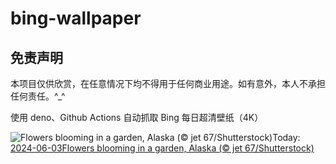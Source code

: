 # bing-wallpaper

## 免责声明

本项目仅供欣赏，在任意情况下均不得用于任何商业用途。如有意外，本人不承担任何责任。^_^

使用 deno、Github Actions 自动抓取 Bing 每日超清壁纸（4K）

<!-- BEGIN -->
<!--  Mon Jun 03 2024 01:05:26 GMT+0000 (Coordinated Universal Time) -->
  ![Flowers blooming in a garden, Alaska (© jet 67/Shutterstock)](https://cn.bing.com/th?id=OHR.GardenWeek_EN-US6333815527_UHD.jpg&pid=hp&w=1000&rs=1&c=4)Today: [2024-06-03Flowers blooming in a garden, Alaska (© jet 67/Shutterstock)](https://cn.bing.com/th?id=OHR.GardenWeek_EN-US6333815527_UHD.jpg)
  
<!-- END -->